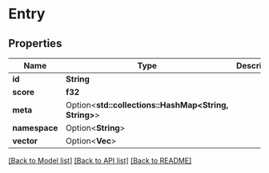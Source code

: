 # Entry

## Properties

Name | Type | Description | Notes
------------ | ------------- | ------------- | -------------
**id** | **String** |  | 
**score** | **f32** |  | 
**meta** | Option<**std::collections::HashMap<String, String>**> |  | [optional]
**namespace** | Option<**String**> |  | [optional]
**vector** | Option<**Vec<f32>**> |  | [optional]

[[Back to Model list]](../README.md#documentation-for-models) [[Back to API list]](../README.md#documentation-for-api-endpoints) [[Back to README]](../README.md)


